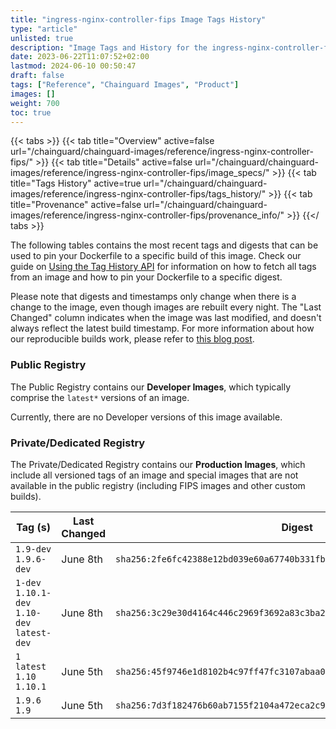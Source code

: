```yaml
---
title: "ingress-nginx-controller-fips Image Tags History"
type: "article"
unlisted: true
description: "Image Tags and History for the ingress-nginx-controller-fips Chainguard Image"
date: 2023-06-22T11:07:52+02:00
lastmod: 2024-06-10 00:50:47
draft: false
tags: ["Reference", "Chainguard Images", "Product"]
images: []
weight: 700
toc: true
---
```


{{< tabs >}}
{{< tab title="Overview" active=false url="/chainguard/chainguard-images/reference/ingress-nginx-controller-fips/" >}}
{{< tab title="Details" active=false url="/chainguard/chainguard-images/reference/ingress-nginx-controller-fips/image_specs/" >}}
{{< tab title="Tags History" active=true url="/chainguard/chainguard-images/reference/ingress-nginx-controller-fips/tags_history/" >}}
{{< tab title="Provenance" active=false url="/chainguard/chainguard-images/reference/ingress-nginx-controller-fips/provenance_info/" >}}
{{</ tabs >}}

The following tables contains the most recent tags and digests that can be used to pin your Dockerfile to a specific build of this image. Check our guide on [Using the Tag History API](/chainguard/chainguard-images/using-the-tag-history-api/) for information on how to fetch all tags from an image and how to pin your Dockerfile to a specific digest.

Please note that digests and timestamps only change when there is a change to the image, even though images are rebuilt every night. The "Last Changed" column indicates when the image was last modified, and doesn't always reflect the latest build timestamp. For more information about how our reproducible builds work, please refer to [this blog post](https://www.chainguard.dev/unchained/reproducing-chainguards-reproducible-image-builds).

### Public Registry
The Public Registry contains our **Developer Images**, which typically comprise the `latest*` versions of an image.

Currently, there are no Developer versions of this image available.

### Private/Dedicated Registry
The Private/Dedicated Registry contains our **Production Images**, which include all versioned tags of an image and special images that are not available in the public registry (including FIPS images and other custom builds).

| Tag (s)                                       | Last Changed | Digest                                                                    |
|-----------------------------------------------|--------------|---------------------------------------------------------------------------|
|  `1.9-dev` `1.9.6-dev`                        | June 8th     | `sha256:2fe6fc42388e12bd039e60a67740b331fbe84ac8f1decadc30b593d1506cf4e1` |
|  `1-dev` `1.10.1-dev` `1.10-dev` `latest-dev` | June 8th     | `sha256:3c29e30d4164c446c2969f3692a83c3ba2b1e9e21f5ddb646f3dd70d29b00c0b` |
|  `1` `latest` `1.10` `1.10.1`                 | June 5th     | `sha256:45f9746e1d8102b4c97ff47fc3107abaa0e35fb3d9145d976a875826f92e49a1` |
|  `1.9.6` `1.9`                                | June 5th     | `sha256:7d3f182476b60ab7155f2104a472eca2c95a62a332c48100b5ce4b6517729e15` |

